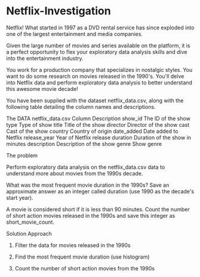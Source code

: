 # Netflix-Investigation

Netflix! What started in 1997 as a DVD rental service has since exploded into one of the largest entertainment and media companies.

Given the large number of movies and series available on the platform, it is a perfect opportunity to flex your exploratory data analysis skills and dive into the entertainment industry.

You work for a production company that specializes in nostalgic styles. You want to do some research on movies released in the 1990's. You'll delve into Netflix data and perform exploratory data analysis to better understand this awesome movie decade!

You have been supplied with the dataset netflix_data.csv, along with the following table detailing the column names and descriptions. 

The DATA netflix_data.csv
Column	    Description
show_id	      The ID of the show
type	        Type of show
title	        Title of the show
director	    Director of the show
cast	        Cast of the show
country	      Country of origin
date_added	  Date added to Netflix
release_year	Year of Netflix release
duration	    Duration of the show in minutes
description	  Description of the show
genre	        Show genre


The problem

Perform exploratory data analysis on the netflix_data.csv data to understand more about movies from the 1990s decade.

What was the most frequent movie duration in the 1990s? Save an approximate answer as an integer called duration (use 1990 as the decade's start year).

A movie is considered short if it is less than 90 minutes. Count the number of short action movies released in the 1990s and save this integer as short_movie_count.

Solution Approach
1. Filter the data for movies released in the 1990s

2. Find the most frequent movie duration (use histogram)

3. Count the number of short action movies from the 1990s
